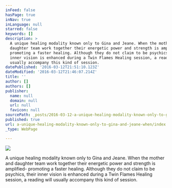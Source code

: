 ```yaml
---
inFeed: false
hasPage: true
inNav: true
inLanguage: null
starred: false
keywords: []
description: >
  A unique healing modality known only to Gina and Jeane. When the mother and
  daughter team work together their energetic power and strength is amplified-
  promoting a faster healing. Although they do not claim to be psychics, their
  inner vision is enhanced during a Twin Flames Healing session, a reading will
  usually accompany this kind of session.
datePublished: '2016-03-12T21:51:10.123Z'
dateModified: '2016-03-12T21:46:07.214Z'
title: ''
author: []
authors: []
publisher:
  name: null
  domain: null
  url: null
  favicon: null
sourcePath: _posts/2016-03-12-a-unique-healing-modality-known-only-to-gina-and-jeane-when.md
published: true
url: a-unique-healing-modality-known-only-to-gina-and-jeane-when/index.html
_type: WebPage

---
```

![](https://the-grid-user-content.s3-us-west-2.amazonaws.com/f5c04cfc-ff6f-49a6-b04c-463b8c4655d5.jpg)

A unique healing modality known only to Gina and Jeane. When the mother and daughter team work together their energetic power and strength is amplified- promoting a faster healing. Although they do not claim to be psychics, their inner vision is enhanced during a Twin Flames Healing session, a reading will usually accompany this kind of session.